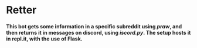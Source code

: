 # Retter

#### This bot gets some information in a specific subreddit using _praw_, and then returns it in messages on discord, using _iscord.py_. The setup hosts it in repl.it, with the use of Flask.
